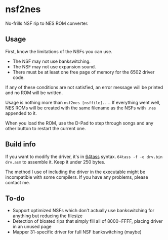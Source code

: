 # nsf2nes
No-frills NSF rip to NES ROM converter.


## Usage
First, know the limitations of the NSFs you can use.
- The NSF may not use bankswitching.
- The NSF may not use expansion sound.
- There must be at least one free page of memory for the 6502 driver code.

If any of these conditions are not satisfied, an error message will be printed and no ROM will be written.

Usage is nothing more than `nsf2nes [nsffile]...`. If everything went well, NES ROMs will be created with the same filename as the NSFs with `.nes` appended to it.

When you load the ROM, use the D-Pad to step through songs and any other button to restart the current one.


## Build info
If you want to modify the driver, it's in [64tass](http://tass64.sourceforge.net) syntax. `64tass -f -o drv.bin drv.asm` to assemble it. Keep it under 250 bytes.

The method I use of including the driver in the executable might be incompatible with some compilers. If you have any problems, please contact me.


## To-do
- Support optimized NSFs which don't actually use bankswitching for anything but reducing the filesize
- Detection of bloated rips that simply fill all of $8000-$FFFF, placing driver in an unused page
- Mapper 31-specific driver for full NSF bankswitching (maybe)